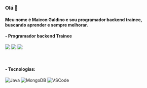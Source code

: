 ### Olá 👋
#### Meu nome é Maicon Galdino e sou programador backend trainee, buscando aprender e sempre melhorar.
#### - Programador backend Trainee
   
<div> 
  <a href="https://instagram.com/maicongaldinoo" target="_blank"><img src="https://img.shields.io/badge/-Instagram-%23E4405F?style=for-the-badge&logo=instagram&logoColor=white" target="_blank"></a>
  <a href = "mailto:maicongacunha@gmail.com"><img src="https://img.shields.io/badge/-Gmail-%23333?style=for-the-badge&logo=gmail&logoColor=white" target="_blank"></a>
  <a href="https://www.linkedin.com/in/maicon-galdino-cunha-21357221a" target="_blank"><img src="https://img.shields.io/badge/-LinkedIn-%230077B5?style=for-the-badge&logo=linkedin&logoColor=white" target="_blank"></a> 
</div>
<br></br>
  
#### - Tecnologias: 

![Java](https://img.shields.io/badge/-Java-007396?style=flat-square&logo=java)
![MongoDB](https://img.shields.io/badge/-MongoDB-black?style=flat-square&logo=mongodb)
![VSCode](https://img.shields.io/badge/-VSCode-007ACC?style=flat-square&logo=visual-studio-code&logoColor=white)
